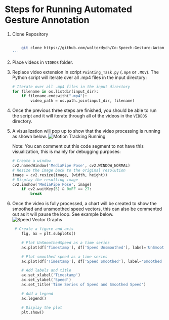 # Steps for Running Automated Gesture Annotation

1. Clone Repository

    ```sh

        git clone https://github.com/walterdych/Co-Speech-Gesture-Automation
    '''

2. Place videos in `VIDEOS` folder.

3. Replace video extension in script `Pointing_Task.py` (`.mp4` or `.MOV`). The Python script will iterate over all .mp4 files in the input directory:

    ```python
    # Iterate over all .mp4 files in the input directory
    for filename in os.listdir(input_dir):
        if filename.endswith(".mp4"):
            video_path = os.path.join(input_dir, filename)
    ```

4. Once the previous three steps are finished, you should be able to run the script and it will iterate through all of the videos in the `VIDEOS` directory.

5. A visualization will pop up to show that the video processing is running as shown below.
    ![Motion Tracking Running](https://i.imgur.com/WNKhxoX.jpg)

    Note: You can comment out this code segment to not have this visualization, this is mainly for debugging purposes:

    ```python
    # Create a window
    cv2.namedWindow('MediaPipe Pose', cv2.WINDOW_NORMAL)
    # Resize the image back to the original resolution
    image = cv2.resize(image, (width, height))
    # Display the resulting image
    cv2.imshow('MediaPipe Pose', image)
        if cv2.waitKey(5) & 0xFF == 27:
            break
    ```

6. Once the video is fully processed, a chart will be created to show the smoothed and unsmoothed speed vectors, this can also be commented out as it will pause the loop. See example below.
    ![Speed Vector Graphs](https://i.imgur.com/hmth8H3.jpg)

    ```python
     # Create a figure and axis
        fig, ax = plt.subplots()

        # Plot UnSmoothedSpeed as a time series
        ax.plot(df['Timestamp'], df['Speed Unsmoothed'], label='UnSmoothed Speed', linestyle='solid')

        # Plot smoothed speed as a time series
        ax.plot(df['Timestamp'], df['Speed Smoothed'], label='Smoothed Speed', linestyle='solid')

        # Add labels and title
        ax.set_xlabel('Timestamp')
        ax.set_ylabel('Speed')
        ax.set_title('Time Series of Speed and Smoothed Speed')

        # Add a legend
        ax.legend()

        # Display the plot
        plt.show()
